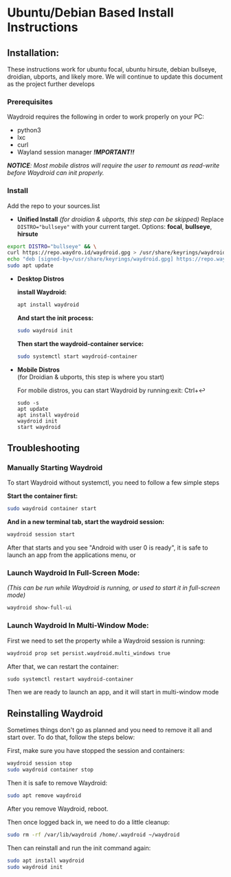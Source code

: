 # Ubuntu/Debian Based Install Instructions

## Installation:

These instructions work for ubuntu focal, ubuntu hirsute, debian bullseye, droidian, ubports, and likely more. We will continue to update this document as the project further develops

### Prerequisites

Waydroid requires the following in order to work properly on your PC:

* python3
* lxc
* curl
* Wayland session manager _**!MPORTANT!!**_

_**NOTICE**: Most mobile distros will require the user to remount as read-write before Waydroid can init properly._ 

### Install

Add the repo to your sources.list

* **Unified Install** _\(for droidian & ubports, this step can be skipped\)_ Replace `DISTRO="bullseye"` with your current target. Options: **focal**, **bullseye**, **hirsute**

```bash
export DISTRO="bullseye" && \
curl https://repo.waydro.id/waydroid.gpg > /usr/share/keyrings/waydroid.gpg && \ 
echo "deb [signed-by=/usr/share/keyrings/waydroid.gpg] https://repo.waydro.id/ $DISTRO main" > /etc/apt/sources.list.d/waydroid.list && \
sudo apt update
```

* **Desktop Distros**  


  **install Waydroid:**

  ```bash
  apt install waydroid
  ```

  **And start the init process:**

  ```bash
  sudo waydroid init
  ```

  **Then start the waydroid-container service:**

  ```bash
  sudo systemctl start waydroid-container
  ```

* **Mobile Distros**  
  \(for Droidian & ubports, this step is where you start\)

  For mobile distros, you can start Waydroid by running:exit: Ctrl+↩

  ```text
  sudo -s
  apt update
  apt install waydroid
  waydroid init
  start waydroid
  ```

## Troubleshooting

### Manually Starting Waydroid

To start Waydroid without systemctl, you need to follow a few simple steps

**Start the container first:**

```bash
sudo waydroid container start
```

**And in a new terminal tab, start the waydroid session:**

```bash
waydroid session start
```

After that starts and you see "Android with user 0 is ready", it is safe to launch an app from the applications menu, or 

### Launch Waydroid In Full-Screen Mode:

_\(This can be run while Waydroid is running, or used to start it in full-screen mode\)_

```bash
waydroid show-full-ui
```

### Launch Waydroid In Multi-Window Mode:

First we need to set the property while a Waydroid session is running:

```bash
waydroid prop set persist.waydroid.multi_windows true
```

After that, we can restart the container:

```text
sudo systemctl restart waydroid-container
```

Then we are ready to launch an app, and it will start in multi-window mode

## Reinstalling Waydroid

Sometimes things don't go as planned and you need to remove it all and start over. To do that, follow the steps below:

First, make sure you have stopped the session and containers:

```bash
waydroid session stop
sudo waydroid container stop
```

Then it is safe to remove Waydroid:

```bash
sudo apt remove waydroid
```

After you remove Waydroid, reboot.

Then once logged back in, we need to do a little cleanup:

```bash
sudo rm -rf /var/lib/waydroid /home/.waydroid ~/waydroid
```

Then can reinstall and run the init command again:

```bash
sudo apt install waydroid
sudo waydroid init
```


